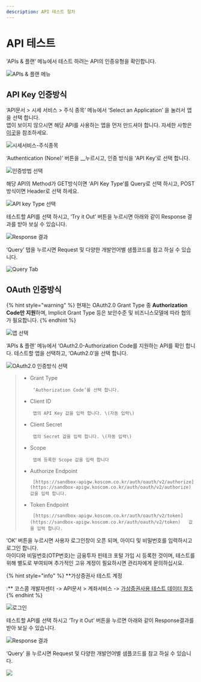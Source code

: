 ```yaml
---
description: API 테스트 절차
---
```


# API 테스트

'APIs & 플랜’ 메뉴에서 테스트 하려는 API의 인증유형을 확인합니다.

![APIs &amp; &#xD50C;&#xB79C; &#xBA54;&#xB274;](https://blobscdn.gitbook.com/v0/b/gitbook-28427.appspot.com/o/assets%2F-L9n-1MugBfAycrCN1bv%2F-LAHP22XoyNPzixZ3_FG%2F-LAHPSwF9MO1MMEzwOo2%2Fimage.png?alt=media&token=c1a430d1-78f0-45ec-8f9b-2ce7bcb5ce1e)



## API Key 인증방식

‘API문서 &gt; 시세 서비스 &gt; 주식 종목’ 메뉴에서 ‘Select an Application’ 을 눌러서 앱을 선택 합니다.  
앱이 보이지 않으시면 해당 API를 사용하는 앱을 먼저 만드셔야 합니다. 자세한 사항은 [이곳](https://koscom.gitbook.io/open-api/1/undefined-4/undefined-2/undefined#application)을 참조하세요.

![&#xC2DC;&#xC138;&#xC11C;&#xBE44;&#xC2A4;-&#xC8FC;&#xC2DD;&#xC885;&#xBAA9;](https://blobscdn.gitbook.com/v0/b/gitbook-28427.appspot.com/o/assets%2F-L9n-1MugBfAycrCN1bv%2F-LAHP22XoyNPzixZ3_FG%2F-LAHPoJtyQDRgiqyR45f%2Fimage.png?alt=media&token=ea5f1cd1-cf33-4eed-a4a0-717e110378dc)

‘Authentication \(None\)’ 버튼을 __누르시고, 인증 방식을 ‘API Key’로 선택 합니다.

![&#xC778;&#xC99D;&#xBC29;&#xBC95; &#xC120;&#xD0DD;](https://blobscdn.gitbook.com/v0/b/gitbook-28427.appspot.com/o/assets%2F-L9n-1MugBfAycrCN1bv%2F-LAHQTPq8f_lGc4mSjWu%2F-LAHQTwRiw6LPPCZxS-B%2Fimage.png?alt=media&token=08f4e02e-3248-4f6b-aa7e-3bf52fbeecbe)

해당 API의 Method가 GET방식이면 ‘API Key Type’를 Query로 선택 하시고, POST방식이면 Header로 선택 하세요.

![API key Type &#xC120;&#xD0DD;](https://blobscdn.gitbook.com/v0/b/gitbook-28427.appspot.com/o/assets%2F-L9n-1MugBfAycrCN1bv%2F-LAHQTPq8f_lGc4mSjWu%2F-LAHQz8QNq-mrnxvCiwS%2Fimage.png?alt=media&token=d2b985fa-dd22-4c85-a6f2-6337130f0aeb)

테스트할 API를 선택 하시고, ‘Try it Out’ 버튼을 누르시면 아래와 같이 Response 결과를 받아 보실 수 있습니다.

![Response &#xACB0;&#xACFC;](https://blobscdn.gitbook.com/v0/b/gitbook-28427.appspot.com/o/assets%2F-L9n-1MugBfAycrCN1bv%2F-LAHQTPq8f_lGc4mSjWu%2F-LAHR_jk6QEPQF6xGi-c%2Fimage.png?alt=media&token=5cf0681c-5eea-45f1-a00e-a7f5c6bba277)

 ‘Query’ 탭을 누르시면 Request 및 다양한 개발언어별 샘플코드를 참고 하실 수 있습니다.

![Query Tab](https://blobscdn.gitbook.com/v0/b/gitbook-28427.appspot.com/o/assets%2F-L9n-1MugBfAycrCN1bv%2F-LAHQTPq8f_lGc4mSjWu%2F-LAHRl1jJ11b-eMf4KwK%2Fimage.png?alt=media&token=372650a8-9d66-4bc6-b633-67c3e2c1ec4c)



## OAuth 인증방식

{% hint style="warning" %}
현재는 OAuth2.0 Grant Type 중 **Authorization Code만 지원**하며, Implicit Grant Type 등은 보안수준 및 비즈니스모델에 따라 협의가 필요합니다. 
{% endhint %}

![&#xC571; &#xC120;&#xD0DD;](https://blobscdn.gitbook.com/v0/b/gitbook-28427.appspot.com/o/assets%2F-L9n-1MugBfAycrCN1bv%2F-LAHSimn2EyIoqg7WH6a%2F-LAHTJRcJQ1TJN2cZq4v%2Fimage.png?alt=media&token=9c433181-1efc-446b-94f2-60d26bdf365b)

‘APIs & 플랜’ 메뉴에서 ‘OAuth2.0-Authorization Code를 지원하는 API를 확인 합니다. 테스트할 앱을 선택하고, ‘OAuth2.0’을 선택 합니다.

![OAuth2.0 &#xC778;&#xC99D;&#xBC29;&#xC2DD; &#xC120;&#xD0DD;](https://blobscdn.gitbook.com/v0/b/gitbook-28427.appspot.com/o/assets%2F-L9n-1MugBfAycrCN1bv%2F-LAHSimn2EyIoqg7WH6a%2F-LAHSpPibYXiyoOePl-X%2Fimage.png?alt=media&token=323b826c-7318-46e9-8b7f-6148a7cc5c66)

> * Grant Type
>
>        ‘Authorization Code’를 선택 합니다.
>
> * Client ID
>
>        앱의 API Key 값을 입력 합니다. \(자동 입력\)
>
> * Client Secret
>
>        앱의 Secret 값을 입력 합니다. \(자동 입력\)
>
> * Scope
>
>        앱에 등록한 Scope 값을 입력 합니다
>
> * Authorize Endpoint
>
>        [https://sandbox-apigw.koscom.co.kr/auth/oauth/v2/authorize](https://sandbox-apigw.koscom.co.kr/auth/oauth/v2/authorize) 값을 입력 합니다.
>
> * Token Endpoint
>
>        [https://sandbox-apigw.koscom.co.kr/auth/oauth/v2/token](https://sandbox-apigw.koscom.co.kr/auth/oauth/v2/token)   값을 입력 합니다.

‘OK’ 버튼을 누르시면 사용자 로그인창이 오픈 되며, 아이디 및 비밀번호를 입력하시고 로그인 합니다.   
아이디와 비밀번호\(OTP번호\)는 금융투자 핀테크 포털 가입 시 등록한 것이며, 테스트를 위해 별도로 부여되며 추가적인 고유 계정이 필요하시면 관리자에게 문의하십시요.

{% hint style="info" %}
**가상증권사 테스트 계정   
 :** 코스콤 개발자센터 -&gt; API문서 &gt; 계좌서비스 -&gt; [가상증권사용 테스트 데이터 참조](https://developers.koscom.co.kr/documentation/account)
{% endhint %}

![&#xB85C;&#xADF8;&#xC778;](https://blobscdn.gitbook.com/v0/b/gitbook-28427.appspot.com/o/assets%2F-L9n-1MugBfAycrCN1bv%2F-LAHVaBFz-1K1zgJ-1hK%2F-LAHVdgooH8OWxGIrGxD%2Fimage.png?alt=media&token=079a6f64-0e4f-46fc-a15a-16eebc031b90)

테스트할 API를 선택 하시고 ‘Try it Out’ 버튼을 누르면 아래와 같이 Response결과를 받아 보실 수 있습니다.

![Response &#xACB0;&#xACFC;](https://blobscdn.gitbook.com/v0/b/gitbook-28427.appspot.com/o/assets%2F-L9n-1MugBfAycrCN1bv%2F-LAHVaBFz-1K1zgJ-1hK%2F-LAHVjv-VTtiPvbdWSO0%2Fimage.png?alt=media&token=cbc4b583-9abf-4483-a43e-704c9870d948)

‘Query’ 을 누르시면 Request 및 다양한 개발언어별 샘플코드를 참고 하실 수 있습니다.

![](https://blobscdn.gitbook.com/v0/b/gitbook-28427.appspot.com/o/assets%2F-L9n-1MugBfAycrCN1bv%2F-LAHVaBFz-1K1zgJ-1hK%2F-LAHVtaDjx5QyuTjklsJ%2Fimage.png?alt=media&token=0c4ae049-4ed9-417e-8c6b-e59ddf83d11c)

